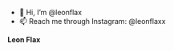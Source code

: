 - 👋 Hi, I’m @leonflax
- 📫 Reach me through Instagram: @leonflaxx

**Leon Flax**

<!---
leonflax/leonflax is a ✨ special ✨ repository because its `README.md` (this file) appears on your GitHub profile.
You can click the Preview link to take a look at your changes.
--->
